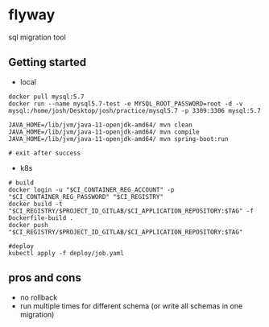 # flyway

sql migration tool

## Getting started

- local
```
docker pull mysql:5.7
docker run --name mysql5.7-test -e MYSQL_ROOT_PASSWORD=root -d -v mysql:/home/josh/Desktop/josh/practice/mysql5.7 -p 3309:3306 mysql:5.7

JAVA_HOME=/lib/jvm/java-11-openjdk-amd64/ mvn clean
JAVA_HOME=/lib/jvm/java-11-openjdk-amd64/ mvn compile
JAVA_HOME=/lib/jvm/java-11-openjdk-amd64/ mvn spring-boot:run

# exit after success
```

- k8s
```
# build
docker login -u "$CI_CONTAINER_REG_ACCOUNT" -p "$CI_CONTAINER_REG_PASSWORD" "$CI_REGISTRY"
docker build -t "$CI_REGISTRY/$PROJECT_ID_GITLAB/$CI_APPLICATION_REPOSITORY:$TAG" -f Dockerfile-build .
docker push "$CI_REGISTRY/$PROJECT_ID_GITLAB/$CI_APPLICATION_REPOSITORY:$TAG"

#deploy
kubectl apply -f deploy/job.yaml
```

## pros and cons

- no rollback
- run multiple times for different schema (or write all schemas in one migration)